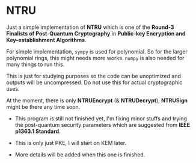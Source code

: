 # NTRU
Just a simple implementation of **NTRU** which is one of the **Round-3 Finalists of Post-Quantum Cryptography** in **Public-key Encryption and Key-establishment Algorithms**.

For simple implementation, `sympy` is used for polynomial. So for the larger polynomial rings, this might needs more works. `numpy` is also needed for many things to run this.

This is just for studying purposes so the code can be unoptimized and outputs will be uncompressed. Do not use this for actual cryptographic uses.

At the moment, there is only **NTRUEncrypt** (& **NTRUDecrypt**), **NTRUSign** might be there any time soon.

- This program is still not finished yet, I'm fixing minor stuffs and trying the post-quantum security parameters which are suggested from **IEEE p1363.1 Standard**.
- This is only just PKE, I will start on KEM later.

- More details will be added when this one is finished.
